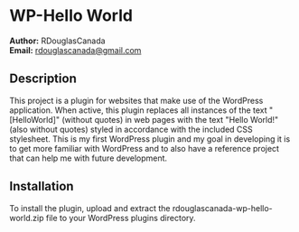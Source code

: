 # WP-Hello World
__Author:__ RDouglasCanada<br/>
__Email:__ rdouglascanada@gmail.com

## Description
This project is a plugin for websites that make use of the WordPress application.
When active, this plugin replaces all instances of the text "[HelloWorld]" (without quotes)
in web pages with the text "Hello World!" (also without quotes) styled in accordance with
the included CSS stylesheet. This is my first WordPress plugin and my goal in developing it
is to get more familiar with WordPress and to also have a reference project that can help me
with future development.

## Installation
To install the plugin, upload and extract the rdouglascanada-wp-hello-world.zip file to your
WordPress plugins directory.
